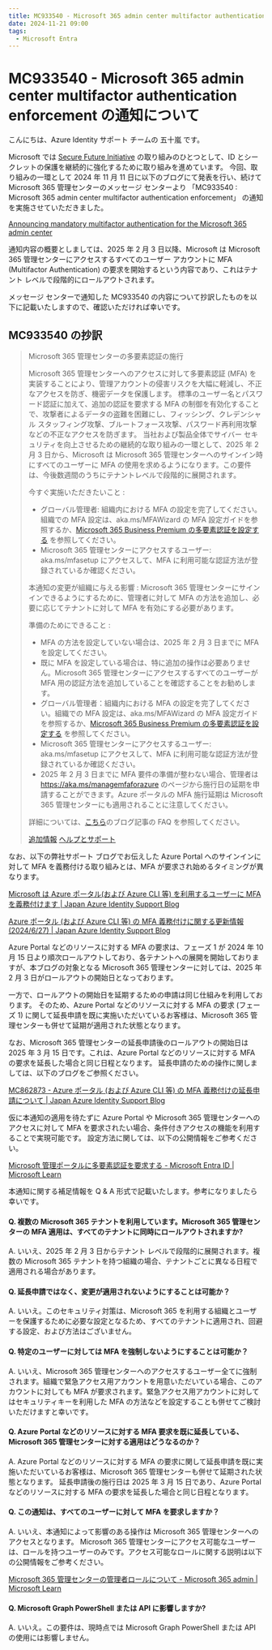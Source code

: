 ```yaml
---
title: MC933540 - Microsoft 365 admin center multifactor authentication enforcement の通知について
date: 2024-11-21 09:00
tags:
  - Microsoft Entra
---
```


# MC933540 - Microsoft 365 admin center multifactor authentication enforcement の通知について

こんにちは、Azure Identity サポート チームの 五十嵐 です。

Microsoft では [Secure Future Initiative](https://www.microsoft.com/en/microsoft-cloud/resources/secure-future-initiative) の取り組みのひとつとして、ID とシークレットの保護を継続的に強化するために取り組みを進めています。 
今回、取り組みの一環として 2024 年 11 月 11 日に以下のブログにて発表を行い、続けて Microsoft 365 管理センターのメッセージ センターより 「MC933540 : Microsoft 365 admin center multifactor authentication enforcement」 の通知を実施させていただきました。

[Announcing mandatory multifactor authentication for the Microsoft 365 admin center](https://techcommunity.microsoft.com/blog/microsoft_365blog/announcing-mandatory-multifactor-authentication-for-the-microsoft-365-admin-cent/4232568)

通知内容の概要としましては、2025 年 2 月 3 日以降、Microsoft は Microsoft 365 管理センターにアクセスするすべてのユーザー アカウントに MFA (Multifactor Authentication) の要求を開始するという内容であり、これはテナント レベルで段階的にロールアウトされます。

メッセージ センターで通知した MC933540 の内容について抄訳したものを以下に記載いたしますので、確認いただければ幸いです。

## MC933540 の抄訳 

>Microsoft 365 管理センターの多要素認証の施行
>
>Microsoft 365 管理センターへのアクセスに対して多要素認証 (MFA) を実装することにより、管理アカウントの侵害リスクを大幅に軽減し、不正なアクセスを防ぎ、機密データを保護します。 
>標準のユーザー名とパスワード認証に加えて、追加の認証を要求する MFA の制御を有効化することで、攻撃者によるデータの盗難を困難にし、フィッシング、クレデンシャル スタッフィング攻撃、ブルートフォース攻撃、パスワード再利用攻撃などの不正なアクセスを防ぎます。 
>当社および製品全体でサイバー セキュリティを向上させるための継続的な取り組みの一環として、2025 年 2 月 3 日から、Microsoft は Microsoft 365 管理センターへのサインイン時にすべてのユーザーに MFA の使用を求めるようになります。この要件は、今後数週間のうちにテナントレベルで段階的に展開されます。
>
>今すぐ実施いただきたいこと : 
>- グローバル管理者: 組織内における MFA の設定を完了してください。組織での MFA 設定は、aka.ms/MFAWizard の MFA 設定ガイドを参照するか、[Microsoft 365 Business Premium の多要素認証を設定する](https://learn.microsoft.com/ja-jp/microsoft-365/admin/security-and-compliance/set-up-multi-factor-authentication?view=o365-worldwide) を参照してください。
>- Microsoft 365 管理センターにアクセスするユーザー: aka.ms/mfasetup にアクセスして、MFA に利用可能な認証方法が登録されているか確認ください。
>
>本通知の変更が組織に与える影響 : 
>Microsoft 365 管理センターにサインインできるようにするために、管理者に対して MFA の方法を追加し、必要に応じてテナントに対して MFA を有効にする必要があります。
>
>準備のためにできること : 
>- MFA の方法を設定していない場合は、2025 年 2 月 3 日までに MFA を設定してください。 
>- 既に MFA を設定している場合は、特に追加の操作は必要ありません。Microsoft 365 管理センターにアクセスするすべてのユーザーが MFA 用の認証方法を追加していることを確認することをお勧めします。 
>- グローバル管理者：組織内における MFA の設定を完了してください。組織での MFA 設定は、aka.ms/MFAWizard の MFA 設定ガイドを参照するか、[Microsoft 365 Business Premium の多要素認証を設定する](https://learn.microsoft.com/ja-jp/microsoft-365/admin/security-and-compliance/set-up-multi-factor-authentication?view=o365-worldwide) を参照してください。
>- Microsoft 365 管理センターにアクセスするユーザー: aka.ms/mfasetup にアクセスして、MFA に利用可能な認証方法が登録されているか確認ください。
>- 2025 年 2 月 3 日までに MFA 要件の準備が整わない場合、管理者は https://aka.ms/managemfaforazure のページから施行日の延期を申請することができます。Azure ポータルの MFA 施行延期は Microsoft 365 管理センターにも適用されることに注意してください。
>
>詳細については、[こちら](https://techcommunity.microsoft.com/t5/microsoft-365-blog/microsoft-will-require-mfa-to-access-the-microsoft-365-admin/ba-p/4232568)のブログ記事の FAQ を参照してください。
>
>[追加情報](https://learn.microsoft.com/entra/identity/authentication/concept-mandatory-multifactor-authentication)
>[ヘルプとサポート](https://learn.microsoft.com/microsoft-365/admin/security-and-compliance/multi-factor-authentication-microsoft-365?view=o365-worldwide)

なお、以下の弊社サポート ブログでお伝えした Azure Portal へのサインインに対して MFA を義務付ける取り組みとは、MFA が要求され始めるタイミングが異なります。

[Microsoft は Azure ポータル(および Azure CLI 等) を利用するユーザーに MFA を義務付けます | Japan Azure Identity Support Blog](https://jpazureid.github.io/blog/azure-active-directory/microsoft-will-require-mfa-for-all-azure-users/)

[Azure ポータル (および Azure CLI 等) の MFA 義務付けに関する更新情報 (2024/6/27) | Japan Azure Identity Support Blog](https://jpazureid.github.io/blog/azure-active-directory/update-on-mfa-requirements-for-azure-sign-in/)

Azure Portal などのリソースに対する MFA の要求は、フェーズ 1 が 2024 年 10 月 15 日より順次ロールアウトしており、各テナントへの展開を開始しておりますが、本ブログの対象となる Microsoft 365 管理センターに対しては、2025 年 2 月 3 日がロールアウトの開始日となっております。

一方で、ロールアウトの開始日を延期するための申請は同じ仕組みを利用しております。
そのため、Azure Portal などのリソースに対する MFA の要求 (フェーズ 1) に関して延長申請を既に実施いただいているお客様は、Microsoft 365 管理センターも併せて延期が適用された状態となります。

なお、Microsoft 365 管理センターの延長申請後のロールアウトの開始日は 2025 年 3 月 15 日です。これは、Azure Portal などのリソースに対する MFA の要求を延長した場合と同じ日程となります。
延長申請のための操作に関しましては、以下のブログをご参照ください。

[MC862873 - Azure ポータル (および Azure CLI 等) の MFA 義務付けの延長申請について | Japan Azure Identity Support Blog](https://jpazureid.github.io/blog/azure-active-directory/MC862873-azure-portal-mfaenforcement-update-grace-period/)

仮に本通知の適用を待たずに Azure Portal や Microsoft 365 管理センターへのアクセスに対して MFA を要求されたい場合、条件付きアクセスの機能を利用することで実現可能です。
設定方法に関しては、以下の公開情報をご参考ください。

[Microsoft 管理ポータルに多要素認証を要求する - Microsoft Entra ID | Microsoft Learn](https://learn.microsoft.com/ja-jp/entra/identity/conditional-access/policy-old-require-mfa-admin-portals)

本通知に関する補足情報を Q & A 形式で記載いたします。参考になりましたら幸いです。

#### Q. 複数の Microsoft 365 テナントを利用しています。Microsoft 365 管理センターの MFA 適用は、すべてのテナントに同時にロールアウトされますか? 

A.
いいえ、2025 年 2 月 3 日からテナント レベルで段階的に展開されます。複数の Microsoft 365 テナントを持つ組織の場合、テナントごとに異なる日程で適用される場合があります。

#### Q. 延長申請ではなく、変更が適用されないようにすることは可能か？

A.
いいえ。このセキュリティ対策は、Microsoft 365 を利用する組織とユーザーを保護するために必要な設定となるため、すべてのテナントに適用され、回避する設定、および方法はございません。

#### Q. 特定のユーザーに対しては MFA を強制しないようにすることは可能か？

A.
いいえ、Microsoft 365 管理センターへのアクセスするユーザー全てに強制されます。組織で緊急アクセス用アカウントを用意いただいている場合、このアカウントに対しても MFA が要求されます。緊急アクセス用アカウントに対してはセキュリティキーを利用した MFA の方法などを設定することも併せてご検討いただけますと幸いです。

#### Q. Azure Portal などのリソースに対する MFA 要求を既に延長している、Microsoft 365 管理センターに対する適用はどうなるのか？

A.
Azure Portal などのリソースに対する MFA の要求に関して延長申請を既に実施いただいているお客様は、Microsoft 365 管理センターも併せて延期された状態となります。
延長申請後の施行日は 2025 年 3 月 15 日であり、Azure Portal などのリソースに対する MFA の要求を延長した場合と同じ日程となります。

#### Q. この通知は、すべてのユーザーに対して MFA を要求しますか？

A.
いいえ、本通知によって影響のある操作は Microsoft 365 管理センターへのアクセスとなります。
Microsoft 365 管理センターにアクセス可能なユーザーは、ロールを持つユーザーのみです。アクセス可能なロールに関する説明は以下の公開情報をご参考ください。

[Microsoft 365 管理センターの管理者ロールについて - Microsoft 365 admin | Microsoft Learn](https://learn.microsoft.com/ja-jp/microsoft-365/admin/add-users/about-admin-roles?view=o365-worldwide)

#### Q. Microsoft Graph PowerShell または API に影響しますか? 

A. 
いいえ。この要件は、現時点では Microsoft Graph PowerShell または API の使用には影響しません。 
